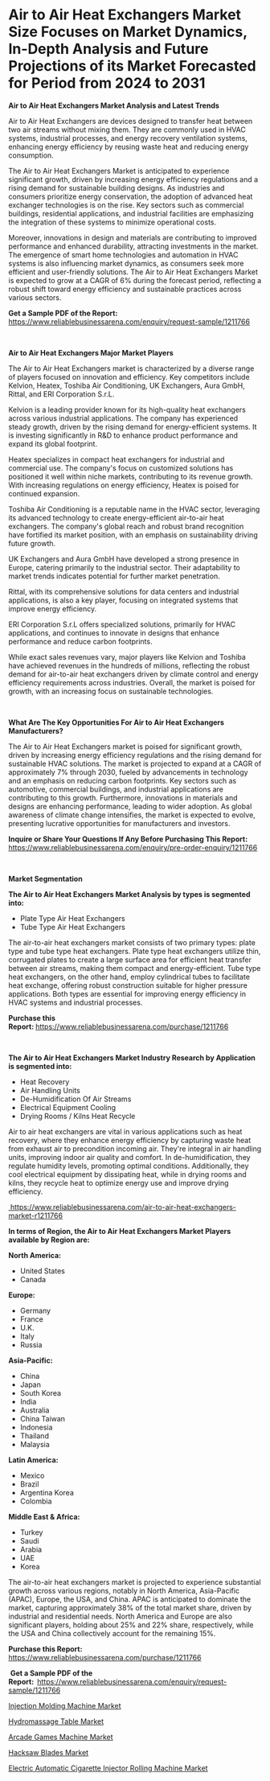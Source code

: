 <p><h1>Air to Air Heat Exchangers Market Size Focuses on Market Dynamics, In-Depth Analysis and Future Projections of its Market Forecasted for Period from 2024 to 2031</h1></p><p><strong>Air to Air Heat Exchangers Market Analysis and Latest Trends</strong></p>
<p><p>Air to Air Heat Exchangers are devices designed to transfer heat between two air streams without mixing them. They are commonly used in HVAC systems, industrial processes, and energy recovery ventilation systems, enhancing energy efficiency by reusing waste heat and reducing energy consumption.</p><p>The Air to Air Heat Exchangers Market is anticipated to experience significant growth, driven by increasing energy efficiency regulations and a rising demand for sustainable building designs. As industries and consumers prioritize energy conservation, the adoption of advanced heat exchanger technologies is on the rise. Key sectors such as commercial buildings, residential applications, and industrial facilities are emphasizing the integration of these systems to minimize operational costs.</p><p>Moreover, innovations in design and materials are contributing to improved performance and enhanced durability, attracting investments in the market. The emergence of smart home technologies and automation in HVAC systems is also influencing market dynamics, as consumers seek more efficient and user-friendly solutions. The Air to Air Heat Exchangers Market is expected to grow at a CAGR of 6% during the forecast period, reflecting a robust shift toward energy efficiency and sustainable practices across various sectors.</p></p>
<p><strong>Get a Sample PDF of the Report:&nbsp;</strong> <a href="https://www.reliablebusinessarena.com/enquiry/request-sample/1211766?utm_campaign=1284&utm_medium=2&utm_source=Github&utm_content=ia&utm_term=05102024&utm_id=air-to-air-heat-exchangers">https://www.reliablebusinessarena.com/enquiry/request-sample/1211766</a></p>
<p>&nbsp;</p>
<p><strong>Air to Air Heat Exchangers Major Market Players</strong></p>
<p><p>The Air to Air Heat Exchangers market is characterized by a diverse range of players focused on innovation and efficiency. Key competitors include Kelvion, Heatex, Toshiba Air Conditioning, UK Exchangers, Aura GmbH, Rittal, and ERI Corporation S.r.L.</p><p>Kelvion is a leading provider known for its high-quality heat exchangers across various industrial applications. The company has experienced steady growth, driven by the rising demand for energy-efficient systems. It is investing significantly in R&D to enhance product performance and expand its global footprint.</p><p>Heatex specializes in compact heat exchangers for industrial and commercial use. The company's focus on customized solutions has positioned it well within niche markets, contributing to its revenue growth. With increasing regulations on energy efficiency, Heatex is poised for continued expansion.</p><p>Toshiba Air Conditioning is a reputable name in the HVAC sector, leveraging its advanced technology to create energy-efficient air-to-air heat exchangers. The company's global reach and robust brand recognition have fortified its market position, with an emphasis on sustainability driving future growth.</p><p>UK Exchangers and Aura GmbH have developed a strong presence in Europe, catering primarily to the industrial sector. Their adaptability to market trends indicates potential for further market penetration.</p><p>Rittal, with its comprehensive solutions for data centers and industrial applications, is also a key player, focusing on integrated systems that improve energy efficiency.</p><p>ERI Corporation S.r.L offers specialized solutions, primarily for HVAC applications, and continues to innovate in designs that enhance performance and reduce carbon footprints.</p><p>While exact sales revenues vary, major players like Kelvion and Toshiba have achieved revenues in the hundreds of millions, reflecting the robust demand for air-to-air heat exchangers driven by climate control and energy efficiency requirements across industries. Overall, the market is poised for growth, with an increasing focus on sustainable technologies.</p></p>
<p>&nbsp;</p>
<p><strong>What Are The Key Opportunities For Air to Air Heat Exchangers Manufacturers?</strong></p>
<p><p>The Air to Air Heat Exchangers market is poised for significant growth, driven by increasing energy efficiency regulations and the rising demand for sustainable HVAC solutions. The market is projected to expand at a CAGR of approximately 7% through 2030, fueled by advancements in technology and an emphasis on reducing carbon footprints. Key sectors such as automotive, commercial buildings, and industrial applications are contributing to this growth. Furthermore, innovations in materials and designs are enhancing performance, leading to wider adoption. As global awareness of climate change intensifies, the market is expected to evolve, presenting lucrative opportunities for manufacturers and investors.</p></p>
<p><strong>Inquire or Share Your Questions If Any Before Purchasing This Report:</strong> <a href="https://www.reliablebusinessarena.com/enquiry/pre-order-enquiry/1211766?utm_campaign=1284&utm_medium=2&utm_source=Github&utm_content=ia&utm_term=05102024&utm_id=air-to-air-heat-exchangers">https://www.reliablebusinessarena.com/enquiry/pre-order-enquiry/1211766</a></p>
<p>&nbsp;</p>
<p><strong>Market Segmentation</strong></p>
<p><strong>The Air to Air Heat Exchangers Market Analysis by types is segmented into:</strong></p>
<p><ul><li>Plate Type Air Heat Exchangers</li><li>Tube Type Air Heat Exchangers</li></ul></p>
<p><p>The air-to-air heat exchangers market consists of two primary types: plate type and tube type heat exchangers. Plate type heat exchangers utilize thin, corrugated plates to create a large surface area for efficient heat transfer between air streams, making them compact and energy-efficient. Tube type heat exchangers, on the other hand, employ cylindrical tubes to facilitate heat exchange, offering robust construction suitable for higher pressure applications. Both types are essential for improving energy efficiency in HVAC systems and industrial processes.</p></p>
<p><strong>Purchase this Report:&nbsp;</strong><a href="https://www.reliablebusinessarena.com/purchase/1211766?utm_campaign=1284&utm_medium=2&utm_source=Github&utm_content=ia&utm_term=05102024&utm_id=air-to-air-heat-exchangers">https://www.reliablebusinessarena.com/purchase/1211766</a></p>
<p>&nbsp;</p>
<p><strong>The Air to Air Heat Exchangers Market Industry Research by Application is segmented into:</strong></p>
<p><ul><li>Heat Recovery</li><li>Air Handling Units</li><li>De-Humidification Of Air Streams</li><li>Electrical Equipment Cooling</li><li>Drying Rooms / Kilns Heat Recycle</li></ul></p>
<p><p>Air to air heat exchangers are vital in various applications such as heat recovery, where they enhance energy efficiency by capturing waste heat from exhaust air to precondition incoming air. They're integral in air handling units, improving indoor air quality and comfort. In de-humidification, they regulate humidity levels, promoting optimal conditions. Additionally, they cool electrical equipment by dissipating heat, while in drying rooms and kilns, they recycle heat to optimize energy use and improve drying efficiency.</p></p>
<p><a href="https://www.reliablebusinessarena.com/air-to-air-heat-exchangers-market-r1211766?utm_campaign=1284&utm_medium=2&utm_source=Github&utm_content=ia&utm_term=05102024&utm_id=air-to-air-heat-exchangers">&nbsp;https://www.reliablebusinessarena.com/air-to-air-heat-exchangers-market-r1211766</a></p>
<p><strong>In terms of Region, the Air to Air Heat Exchangers Market Players available by Region are:</strong></p>
<p>
    <p> <strong> North America: </strong>
        <ul>
            <li>United States</li>
            <li>Canada</li>
        </ul>
        </p> 
    <p> <strong> Europe: </strong>
        <ul>
            <li>Germany</li>
            <li>France</li>
            <li>U.K.</li>
            <li>Italy</li>
            <li>Russia</li>
        </ul>
        </p> 
    <p> <strong> Asia-Pacific: </strong>
        <ul>
            <li>China</li>
            <li>Japan</li>
            <li>South Korea</li>
            <li>India</li>
            <li>Australia</li>
            <li>China Taiwan</li>
            <li>Indonesia</li>
            <li>Thailand</li>
            <li>Malaysia</li>
        </ul>
        </p> 
    <p> <strong> Latin America: </strong>
        <ul>
            <li>Mexico</li>
            <li>Brazil</li>
            <li>Argentina Korea</li>
            <li>Colombia</li>
        </ul>
        </p> 
    <p> <strong> Middle East & Africa: </strong>
        <ul>
            <li>Turkey</li>
            <li>Saudi</li>
            <li>Arabia</li>
            <li>UAE</li>
            <li>Korea</li>
        </ul>
    </p>
    </p>
<p><p>The air-to-air heat exchangers market is projected to experience substantial growth across various regions, notably in North America, Asia-Pacific (APAC), Europe, the USA, and China. APAC is anticipated to dominate the market, capturing approximately 38% of the total market share, driven by industrial and residential needs. North America and Europe are also significant players, holding about 25% and 22% share, respectively, while the USA and China collectively account for the remaining 15%. </p></p>
<p><strong>Purchase this Report: </strong><a href="https://www.reliablebusinessarena.com/purchase/1211766?utm_campaign=1284&utm_medium=2&utm_source=Github&utm_content=ia&utm_term=05102024&utm_id=air-to-air-heat-exchangers">https://www.reliablebusinessarena.com/purchase/1211766</a></p>
<p>&nbsp;<strong>Get a Sample PDF of the Report:&nbsp;&nbsp;</strong><a href="https://www.reliablebusinessarena.com/enquiry/request-sample/1211766?utm_campaign=1284&utm_medium=2&utm_source=Github&utm_content=ia&utm_term=05102024&utm_id=air-to-air-heat-exchangers">https://www.reliablebusinessarena.com/enquiry/request-sample/1211766</a></p>
<p><strong></strong></p>
<p><p><a href="https://www.linkedin.com/pulse/disruption-innovation-injection-molding-machine-industry-yqhwe?utm_campaign=1284&utm_medium=2&utm_source=Github&utm_content=ia&utm_term=05102024&utm_id=air-to-air-heat-exchangers">Injection Molding Machine Market</a></p><p><a href="https://www.linkedin.com/pulse/pulse-hydromassage-table-rhythms-change-market-resonance-2rtjc?utm_campaign=1284&utm_medium=2&utm_source=Github&utm_content=ia&utm_term=05102024&utm_id=air-to-air-heat-exchangers">Hydromassage Table Market</a></p><p><a href="https://www.linkedin.com/pulse/influencing-factors-arcade-games-machine-market-insights-tkybc?utm_campaign=1284&utm_medium=2&utm_source=Github&utm_content=ia&utm_term=05102024&utm_id=air-to-air-heat-exchangers">Arcade Games Machine Market</a></p><p><a href="https://www.linkedin.com/pulse/booming-hacksaw-blades-market-sector-analysis-growth-projections-2qqje?utm_campaign=1284&utm_medium=2&utm_source=Github&utm_content=ia&utm_term=05102024&utm_id=air-to-air-heat-exchangers">Hacksaw Blades Market</a></p><p><a href="https://issuu.com/reportprime-2/docs/electric-automatic-cigarette-inject_226787f08dda9f?utm_campaign=1284&utm_medium=2&utm_source=Github&utm_content=ia&utm_term=05102024&utm_id=air-to-air-heat-exchangers">Electric Automatic Cigarette Injector Rolling Machine Market</a></p></p>